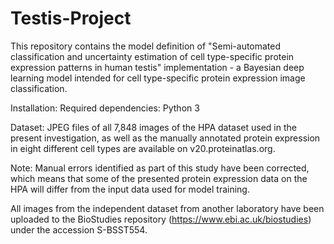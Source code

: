 # Testis-Project
This repository contains the model definition of "Semi-automated classification and uncertainty estimation of cell type-specific protein expression patterns in human testis" implementation -  a Bayesian deep learning model intended for cell type-specific protein expression image classification.

Installation: Required dependencies: Python 3

Dataset:
JPEG files of all 7,848 images of the HPA dataset used in the present investigation, as well as the manually annotated protein expression in eight different cell types are available on v20.proteinatlas.org. 

Note: Manual errors identified as part of this study have been corrected, which means that some of the presented protein expression data on the HPA will differ from the input data used for model training. 

All images from the independent dataset from another laboratory have been uploaded to the BioStudies repository (https://www.ebi.ac.uk/biostudies) under the accession S-BSST554.

